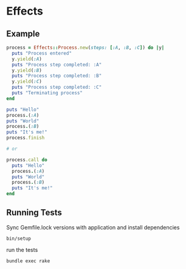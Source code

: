# Effects

## Example

```ruby
process = Effects::Process.new(steps: [:A, :B, :C]) do |y|
  puts "Process entered"
  y.yield(:A)
  puts "Process step completed: :A"
  y.yield(:B)
  puts "Process step completed: :B"
  y.yield(:C)
  puts "Process step completed: :C"
  puts "Terminating process"
end

puts "Hello"
process.(:A)
puts "World"
process.(:B)
puts "It's me!"
process.finish

# or

process.call do
  puts "Hello"
  process.(:A)
  puts "World"
  process.(:B)
  puts "It's me!"
end
```

## Running Tests

Sync Gemfile.lock versions with application and install dependencies

```
bin/setup
```

run the tests

```
bundle exec rake
```
